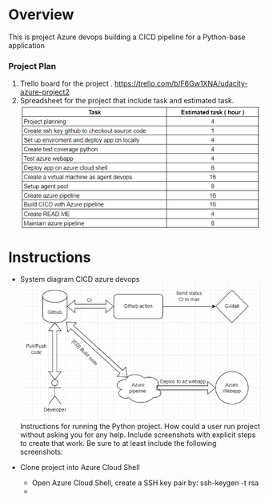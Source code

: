 # Overview
This is project Azure devops building a CICD pipeline for a Python-base application
### Project Plan
1. Trello board for the project
  . https://trello.com/b/F6Gw1XNA/udacity-azure-project2
2. Spreadsheet for the project that include task and estimated task.
![alt text](https://github.com/hiepdv4/Azure-building-a-CICD-pipeline/blob/main/images/0.plan.png)

# Instructions
- System diagram CICD azure devops
![alt text](https://github.com/hiepdv4/Azure-building-a-CICD-pipeline/blob/main/images/18.diagram.png)
  Instructions for running the Python project. How could a user run project without asking you for any help. Include screenshots with explicit steps to create that work. Be sure to at least include the following screenshots:

- Clone project into Azure Cloud Shell
  - Open Azure Cloud Shell, create a SSH key pair by: ssh-keygen -t rsa
  - 
